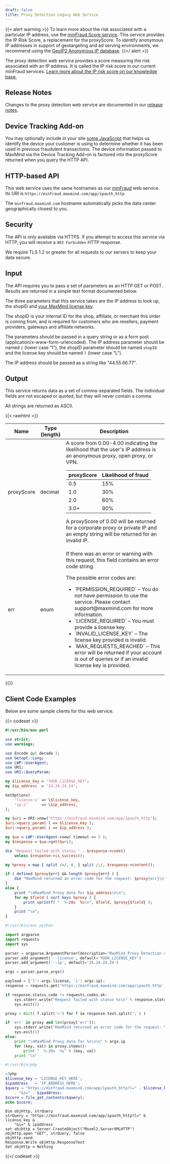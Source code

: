 ```yaml
---
draft: false
title: Proxy Detection Legacy Web Service
---
```


{{< alert warning >}}
To learn more about the risk associated with a particular IP address, use the
[minFraud Score service](/minfraud). This service provides the IP Risk Score, a
replacement for the proxyScore. To identify anonymous IP addresses in support
of geotargeting and ad serving environments, we recommend using the
[GeoIP2 Anonymous IP database](https://www.maxmind.com/en/geoip2-anonymous-ip-database).
{{</ alert >}}

The proxy detection web service provides a score measuring the risk associated
with an IP address. It is called the IP risk score in our current minFraud
services.
[Learn more about the IP risk score on our knowledge base.](https://support.maxmind.com/hc/en-us/articles/4408382525851-IP-Risk-Score)

## Release Notes

Changes to the proxy detection web service are documented in our
[release notes](/minfraud/release-notes).

## Device Tracking Add-on

You may optionally include in your site
[some JavaScript](/minfraud/track-devices) that helps us identify the device
your customer is using to determine whether it has been used in previous
fraudulent transactions. The device information passed to MaxMind via the Device
Tracking Add-on is factored into the proxyScore returned when you query the HTTP
API.

## HTTP-based API

This web service uses the same hostnames as our [minFraud](/minfraud) web
service. Its URI is `https://minfraud.maxmind.com/app/ipauth_http`

The `minfraud.maxmind.com` hostname automatically picks the data center
geographically closest to you.

## Security

The API is only available via HTTPS. If you attempt to access this service via
HTTP, you will receive a `403 Forbidden` HTTP response.

We require TLS 1.2 or greater for all requests to our servers to keep your data
secure.

## Input

The API requires you to pass a set of parameters as an HTTP GET or POST. Results
are returned in a simple text format documented below.

The three parameters that this service takes are the IP address to look up, the
shopID and
[your MaxMind license key](https://www.maxmind.com/en/accounts/current/license-key).

The shopID is your internal ID for the shop, affiliate, or merchant this order
is coming from, and is required for customers who are resellers, payment
providers, gateways and affiliate networks.

The parameters should be passed in a query string or as a form post
(application/x-www-form-urlencoded). The IP address parameter should be named
`i` (lower case "I"), the shopID parameter should be named `shopID` and the
license key should be named `l` (lower case "L").

The IP address should be passed as a string like "44.55.66.77".

## Output

This service returns data as a set of comma-separated fields. The individual
fields are not escaped or quoted, but they will never contain a comma.

All strings are returned as ASCII.

{{< rawhtml >}}
<div class="table">
   <table>
      <thead>
         <tr>
            <th>Name</th>
            <th>Type (length)</th>
            <th>Description</th>
         </tr>
      </thead>
      <tbody>
         <tr>
            <td>proxyScore</td>
            <td>decimal</td>
            <td>
               A score from 0.00-4.00 indicating the likelihood that the user's IP address is
               an anonymous proxy, open proxy, or VPN.
               <table>
                  <thead>
                     <tr>
                        <th>proxyScore</th>
                        <th>Likelihood of fraud</th>
                     </tr>
                  </thead>
                  <tbody>
                     <tr>
                        <td>0.5</td>
                        <td>15%</td>
                     </tr>
                     <tr>
                        <td>1.0</td>
                        <td>30%</td>
                     </tr>
                     <tr>
                        <td>2.0</td>
                        <td>60%</td>
                     </tr>
                     <tr>
                        <td>3.0+</td>
                        <td>90%</td>
                     </tr>
                  </tbody>
               </table>
               A proxyScore of 0.00 will be returned for a corporate proxy or private IP and an empty
               string will be returned for an invalid IP.
            </td>
         </tr>
         <tr>
            <td>err</td>
            <td>enum</td>
            <td>
               <p>
                  If there was an error or warning with this request, this field
                  contains an error code string.
               </p>
               <p>
                  The possible error codes are:
               </p>
               <ul>
                  <li>`PERMISSION_REQUIRED` – You do not have permission to use the service. Please contact support@maxmind.com for more information.</li>
                  <li>
                     `LICENSE_REQUIRED` – You must provide a license key.
                  </li>
                  <li>
                     `INVALID_LICENSE_KEY` – The license key provided is invalid.
                  </li>
                  <li>
                     `MAX_REQUESTS_REACHED` – This error will be returned
                     if your account is out of queries or if an invalid license key is
                     provided.
                  </li>
               </ul>
            </td>
         </tr>
      </tbody>
   </table>
</div>
{{</ rawhtml >}}

## Client Code Examples

Below are some sample clients for this web service.

{{< codeset >}}

```perl
#!/usr/bin/env perl

use strict;
use warnings;

use Encode qw( decode );
use Getopt::Long;
use LWP::UserAgent;
use URI;
use URI::QueryParam;

my $license_key = 'YOUR_LICENSE_KEY';
my $ip_address  = '24.24.24.24';

GetOptions(
    'license:s' => \$license_key,
    'ip:s'      => \$ip_address,
);

my $uri = URI->new('https://minfraud.maxmind.com/app/ipauth_http');
$uri->query_param( l => $license_key );
$uri->query_param( i => $ip_address );

my $ua = LWP::UserAgent->new( timeout => 5 );
my $response = $ua->get($uri);

die 'Request failed with status ' . $response->code()
    unless $response->is_success();

my %proxy = map { split /=/, $_ } split /;/, $response->content();

if ( defined $proxy{err} && length $proxy{err} ) {
    die "MaxMind returned an error code for the request: $proxy{err}\n";
}
else {
    print "\nMaxMind Proxy data for $ip_address\n\n";
    for my $field ( sort keys %proxy ) {
        print sprintf( "  %-20s  %s\n", $field, $proxy{$field} );
    }
    print "\n";
}
```

```python
#!/usr/bin/env python

import argparse
import requests
import sys

parser = argparse.ArgumentParser(description='MaxMind Proxy Detection web service client')
parser.add_argument('--license', default='YOUR_LICENSE_KEY')
parser.add_argument('--ip', default='24.24.24.24')

args = parser.parse_args()

payload = {'l': args.license, 'i': args.ip};
response = requests.get('https://minfraud.maxmind.com/app/ipauth_http', params=payload)

if response.status_code != requests.codes.ok:
    sys.stderr.write("Request failed with status %s\n" % response.status_code)
    sys.exit(1)

proxy = dict( f.split('=') for f in response.text.split(';') )

if 'err' in proxy and len(proxy['err']):
    sys.stderr.write("MaxMind returned an error code for the request: %s\n" % proxy['err'])
    sys.exit(1)
else:
    print "\nMaxMind Proxy data for %s\n\n" % args.ip
    for (key, val) in proxy.items():
        print "  %-20s  %s" % (key, val)
    print "\n"
```

```php
#!/usr/bin/php

<?php
$license_key = 'LICENSE_KEY_HERE';
$ipaddress   = 'IP_ADDRESS_HERE';
$query = "https://minfraud.maxmind.com/app/ipauth_http?l=" . $license_key
    . "&i=" . $ipaddress;
$score = file_get_contents($query);
echo $score;
```

```vb.net
Dim objHttp, strQuery
strQuery = "https://minfraud.maxmind.com/app/ipauth_http?l=" & license_key & _
    "&i=" & ipaddress
set objHttp = Server.CreateObject("Msxml2.ServerXMLHTTP")
objHttp.open "GET", strQuery, false
objHttp.send
Response.Write objHttp.ResponseText
Set objHttp = Nothing
```

{{</ codeset >}}
